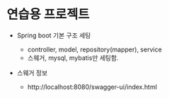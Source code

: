 # 연습용 프로젝트

- Spring boot 기본 구조 세팅
    - controller, model, repository(mapper), service
    - 스웨거, mysql, mybatis만 세팅함.

- 스웨거 정보
    - http://localhost:8080/swagger-ui/index.html